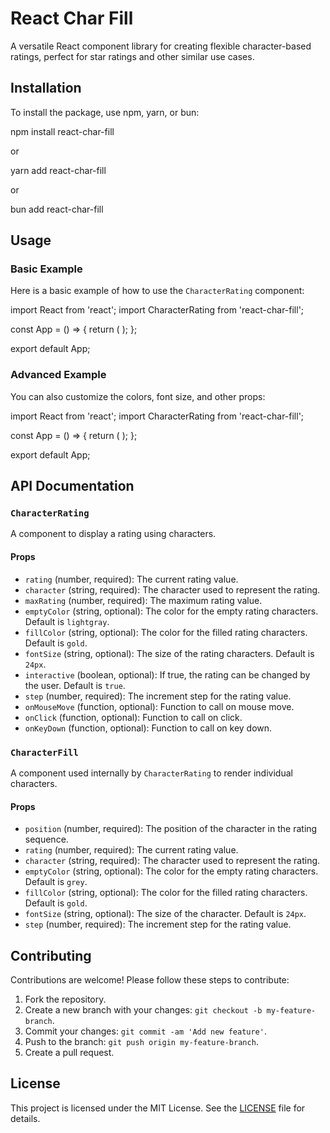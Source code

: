 # React Char Fill

A versatile React component library for creating flexible character-based ratings, perfect for star ratings and other similar use cases.

## Installation

To install the package, use npm, yarn, or bun:

npm install react-char-fill

or

yarn add react-char-fill

or

bun add react-char-fill

## Usage

### Basic Example

Here is a basic example of how to use the `CharacterRating` component:

import React from 'react';
import CharacterRating from 'react-char-fill';

const App = () => {
return (
<CharacterRating
      rating={3.5}
      character="★"
      maxRating={5}
      emptyColor="lightgray"
      fillColor="gold"
      interactive={false}
      step={0.5}
    />
);
};

export default App;

### Advanced Example

You can also customize the colors, font size, and other props:

import React from 'react';
import CharacterRating from 'react-char-fill';

const App = () => {
return (
<CharacterRating
      rating={4.2}
      character="☆"
      maxRating={10}
      emptyColor="#e0e0e0"
      fillColor="#ffeb3b"
      fontSize="32px"
      interactive={true}
      step={0.1}
    />
);
};

export default App;

## API Documentation

### `CharacterRating`

A component to display a rating using characters.

#### Props

- `rating` (number, required): The current rating value.
- `character` (string, required): The character used to represent the rating.
- `maxRating` (number, required): The maximum rating value.
- `emptyColor` (string, optional): The color for the empty rating characters. Default is `lightgray`.
- `fillColor` (string, optional): The color for the filled rating characters. Default is `gold`.
- `fontSize` (string, optional): The size of the rating characters. Default is `24px`.
- `interactive` (boolean, optional): If true, the rating can be changed by the user. Default is `true`.
- `step` (number, required): The increment step for the rating value.
- `onMouseMove` (function, optional): Function to call on mouse move.
- `onClick` (function, optional): Function to call on click.
- `onKeyDown` (function, optional): Function to call on key down.

### `CharacterFill`

A component used internally by `CharacterRating` to render individual characters.

#### Props

- `position` (number, required): The position of the character in the rating sequence.
- `rating` (number, required): The current rating value.
- `character` (string, required): The character used to represent the rating.
- `emptyColor` (string, optional): The color for the empty rating characters. Default is `grey`.
- `fillColor` (string, optional): The color for the filled rating characters. Default is `gold`.
- `fontSize` (string, optional): The size of the character. Default is `24px`.
- `step` (number, required): The increment step for the rating value.

## Contributing

Contributions are welcome! Please follow these steps to contribute:

1. Fork the repository.
2. Create a new branch with your changes: `git checkout -b my-feature-branch`.
3. Commit your changes: `git commit -am 'Add new feature'`.
4. Push to the branch: `git push origin my-feature-branch`.
5. Create a pull request.

## License

This project is licensed under the MIT License. See the [LICENSE](LICENSE) file for details.
